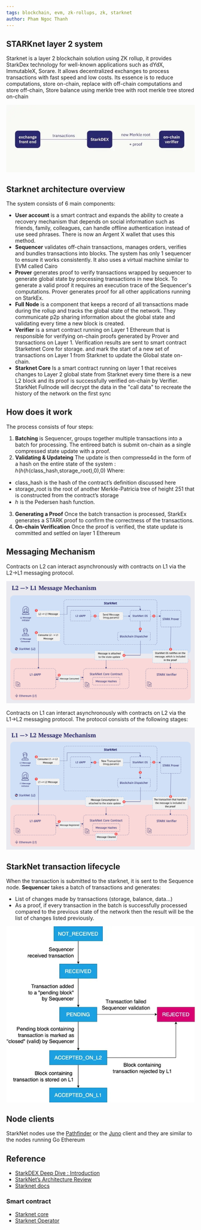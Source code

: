 ```yaml
---
tags: blockchain, evm, zk-rollups, zk, starknet
author: Pham Ngoc Thanh
---
```

## STARKnet layer 2 system

Starknet is a layer 2 blockchain solution using ZK rollup, it provides StarkDex technology for well-known applications such as dYdX, ImmutableX, Sorare. It allows decentralized exchanges to process transactions with fast speed and low costs. Its essence is to reduce computations, store on-chain, replace with off-chain computations and store off-chain, Store balance using merkle tree with root merkle tree stored on-chain

![](../_assets/starkdex.jpeg)

## Starknet architecture overview

The system consists of 6 main components:

- **User account** is a smart contract and expands the ability to create a recovery mechanism that depends on social information such as friends, family, colleagues, can handle offline authentication instead of use seed phrases. There is now an Argent X wallet that uses this method.
- **Sequencer** validates off-chain transactions, manages orders, verifies and bundles transactions into blocks. The system has only 1 sequencer to ensure it works consistently. It also uses a virtual machine similar to EVM called Cairo
- **Prover** generates proof to verify transactions wrapped by sequencer to generate global state by processing transactions in new block. To generate a valid proof it requires an execution trace of the Sequencer's computations. Prover generates proof for all other applications running on StarkEx.
- **Full Node** is a component that keeps a record of all transactions made during the rollup and tracks the global state of the network. They communicate p2p sharing information about the global state and validating every time a new block is created.
- **Verifier** is a smart contract running on Layer 1 Ethereum that is responsible for verifying on-chain proofs generated by Prover and transactions on Layer 1. Verification results are sent to smart contract Starketnet Core for storage. and mark the start of a new set of transactions on Layer 1 from Starknet to update the Global state on-chain.
- **Starknet Core** Is a smart contract running on layer 1 that receives changes to Layer 2 global state from Starknet every time there is a new L2 block and its proof is successfully verified on-chain by Verifier. StarkNet Fullnode will decrypt the data in the "call data" to recreate the history of the network on the first sync

## How does it work

The process consists of four steps:
1. **Batching** is Sequencer, groups together multiple transactions into a batch for processing. The entireed batch is submit on-chain as a single compressed state update with a proof.
2. **Validating & Updateing** The update is then compresse4d in the form of a hash on the entire state of the system : ℎ(ℎ(ℎ(class_hash,storage_root),0),0) 
Where:
- class_hash is the hash of the contract’s definition discussed here
- storage_root is the root of another Merkle-Patricia tree of height 251 that is constructed from the contract’s storage
- ℎ is the Pedersen hash function.
3. **Generating a Proof** Once the batch transaction is processed, StarkEx generates a STARK proof to confirm the correctness of the transactions.
4. **On-chain Verification** Once the proof is verified, the state update is committed and settled on layer 1 Ethereum

## Messaging Mechanism

Contracts on L2 can interact asynchronously with contracts on L1 via the L2→L1 messaging protocol.

![](../_assets/StarkNet-current-architecture.png)

Contracts on L1 can interact asynchronously with contracts on L2 via the L1→L2 messaging protocol. The protocol consists of the following stages:

![](../_assets/starknet-l1l2.png)


## StarkNet transaction lifecycle

When the transaction is submitted to the starknet, it is sent to the Sequence node. **Sequencer** takes a batch of transactions and generates:

- List of changes made by transactions (storage, balance, data...)
- As a proof, if every transaction in the batch is successfully processed compared to the previous state of the network then the result will be the list of changes listed previously.

![](../_assets/StarkNet-transactions-states.jpeg)

## Node clients

StarkNet nodes use the [Pathfinder](https://github.com/eqlabs/pathfinder) or the [Juno](https://github.com/NethermindEth/juno) client and they are similar to the nodes running Go Ethereum

## Reference

- [StarkDEX Deep Dive : Introduction](https://medium.com/starkware/starkdex-deep-dive-introduction-7b4ef0dedba8)
- [StarkNet’s Architecture Review](https://david-barreto.com/starknets-architecture-review/)
- [Starknet docs](https://docs.starknet.io/documentation/)

### Smart contract 

- [Starknet core](https://etherscan.io/address/0xc662c410c0ecf747543f5ba90660f6abebd9c8c4)
- [Starknet Operator](https://etherscan.io/address/0x2c169dfe5fbba12957bdd0ba47d9cedbfe260ca7)

